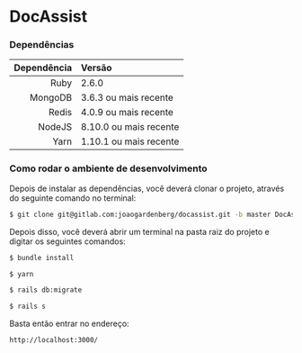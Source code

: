 # DocAssist

### Dependências

| Dependência | Versão                 |
| ----------: | :--------------------- |
|        Ruby | 2.6.0                  |
|     MongoDB | 3.6.3 ou mais recente  |
|       Redis | 4.0.9 ou mais recente  |
|      NodeJS | 8.10.0 ou mais recente |
|        Yarn | 1.10.1 ou mais recente |

### Como rodar o ambiente de desenvolvimento

Depois de instalar as dependências, você deverá clonar o projeto, através do seguinte comando no terminal:

```sh
$ git clone git@gitlab.com:joaogardenberg/docassist.git -b master DocAssist
```

Depois disso, você deverá abrir um terminal na pasta raiz do projeto e digitar os seguintes comandos:

```sh
$ bundle install
```

```sh
$ yarn
```

```sh
$ rails db:migrate
```

```sh
$ rails s
```

Basta então entrar no endereço:

```
http://localhost:3000/
```

